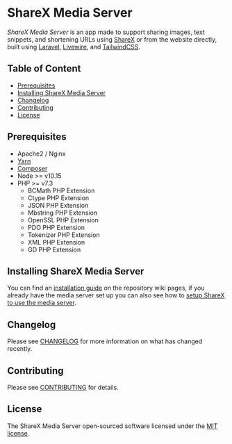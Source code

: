# ShareX Media Server

_ShareX Media Server_ is an app made to support sharing images, text snippets, and shortening URLs using [ShareX](https://getsharex.com/) or from the website directly, built using [Laravel](https://laravel.com/), [Livewire](https://laravel-livewire.com/), and [TailwindCSS](https://tailwindcss.com/).

## Table of Content

- [Prerequisites](#prerequisites)
- [Installing ShareX Media Server](#installing-sharex-media-server)
- [Changelog](#changelog)
- [Contributing](#contributing)
- [License](#License)

## Prerequisites

- Apache2 / Nginx
- [Yarn](https://yarnpkg.com/)
- [Composer](https://getcomposer.org/)
- Node >= v10.15
- PHP >= v7.3
  - BCMath PHP Extension
  - Ctype PHP Extension
  - JSON PHP Extension
  - Mbstring PHP Extension
  - OpenSSL PHP Extension
  - PDO PHP Extension
  - Tokenizer PHP Extension
  - XML PHP Extension
  - GD PHP Extension

## Installing ShareX Media Server

You can find an [installation guide](https://github.com/Senither/ShareX-Media-Server/wiki/Installation-Guide) on the repository wiki pages, if you already have the media server set up you can also see how to [setup ShareX to use the media server](https://github.com/Senither/ShareX-Media-Server/wiki/Setting-up-ShareX).

## Changelog

Please see [CHANGELOG](CHANGELOG.md) for more information on what has changed recently.

## Contributing

Please see [CONTRIBUTING](CONTRIBUTING.md) for details.

## License

The ShareX Media Server open-sourced software licensed under the [MIT license](http://opensource.org/licenses/MIT).
